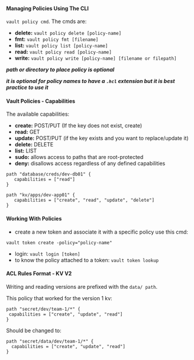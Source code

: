 #### Managing Policies Using The CLI 
`vault policy cmd`. The cmds are:
- **delete:** `vault policy delete [policy-name]`  
- **fmt:** `vault policy fmt [filename]` 
- **list:** `vault policy list [policy-name]`
- **read:** `vault policy read [policy-name]`
- **write:** `vault policy write [policy-name] [filename or filepath]`

***path or directory to place policy is optional***

***it is optional for policy names to have a `.hcl` extension but it is best practice to use it***

#### Vault Policies - Capabilities
The available capabilities:
- **create:** POST/PUT (If the key does not exist, create)
- **read:** GET
- **update:** POST/PUT (if the key exists and you want to replace/update it)
- **delete:** DELETE
- **list:** LIST
- **sudo:** allows access to paths that are root-protected
- **deny:** disallows access regardless of any defined capabilities

```
path "database/creds/dev-db01" {
   capabilities = ["read"]
}

path "kv/apps/dev-app01" {
   capabilities = ["create", "read", "update", "delete"]
}
```

#### Working With Policies
- create a new token and associate it with a specific policy use this cmd: 
```
vault token create -policy="policy-name"
```
- login: `vault login [token]`
- to know the policy attached to a token: `vault token lookup`

 #### ACL Rules Format - KV V2
 Writing and reading versions are prefixed with the `data/ path`.
 
 This policy that worked for the version 1 kv:
 ```
 path "secret/dev/team-1/*" {
  capabilities = ["create", "update", "read"]
}
```

Should be changed to:
```
path "secret/data/dev/team-1/*" {
  capabilities = ["create", "update", "read"]
}
```

